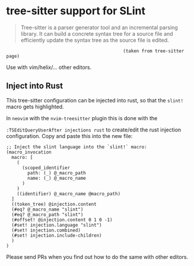<!-- Copyright © SixtyFPS GmbH <info@slint.dev> ; SPDX-License-Identifier: GPL-3.0-only OR LicenseRef-Slint-Community OR LicenseRef-Slint-commercial -->

# tree-sitter support for SLint

> Tree-sitter is a parser generator tool and an incremental parsing library. It
> can build a concrete syntax tree for a source file and efficiently update the
> syntax tree as the source file is edited.

                                                (taken from tree-sitter page)

Use with vim/helix/... other editors.

## Inject into Rust

This tree-sitter configuration can be injected into rust, so that the `slint!`
macro gets highlighted.

In `neovim` with the `nvim-treesitter` plugin this is done with the

`:TSEditQueryUserAfter injections rust` to create/edit the rust injection
configuration. Copy and paste this into the new file:

```tree-sitter
;; Inject the slint language into the `slint!` macro:
(macro_invocation
  macro: [
    (
      (scoped_identifier
        path: (_) @_macro_path
        name: (_) @_macro_name
      )
    )
    ((identifier) @_macro_name @macro_path)
  ]
  ((token_tree) @injection.content
  (#eq? @_macro_name "slint")
  (#eq? @_macro_path "slint")
  (#offset! @injection.content 0 1 0 -1)
  (#set! injection.language "slint")
  (#set! injection.combined)
  (#set! injection.include-children)
  )
)
```

Please send PRs when you find out how to do the same with other editors.
